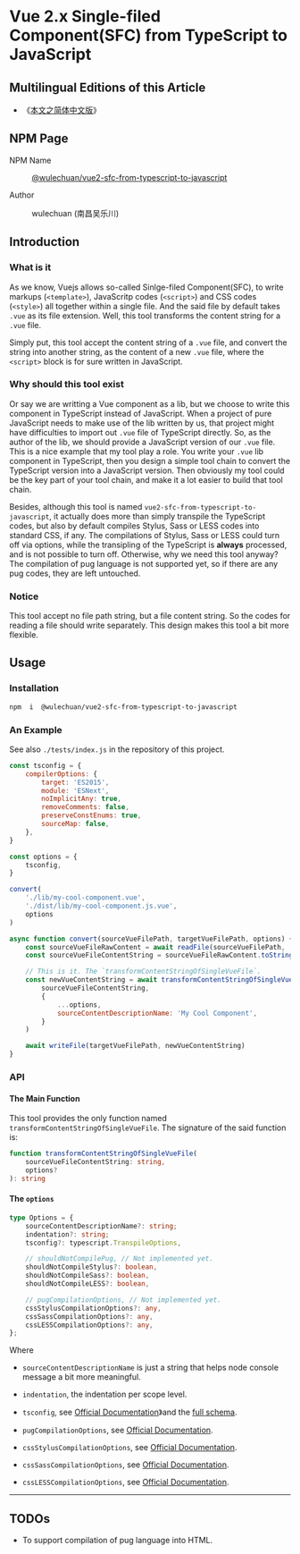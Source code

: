 # Vue 2.x Single-filed Component(SFC) from TypeScript to JavaScript

<link rel="stylesheet" href="./node_modules/@wulechuan/css-stylus-markdown-themes/dist/css/wulechuan-styles-for-html-via-markdown--vscode.default.min.css">



## Multilingual Editions of this Article

- 《[本文之简体中文版](./ReadMe.md)》




## NPM Page

<dl>
<dt>NPM Name</dt>
<dd>

[@wulechuan/vue2-sfc-from-typescript-to-javascript](https://www.npmjs.com/package/@wulechuan/vue2-sfc-from-typescript-to-javascript)

</dd>
<dt>Author</dt>
<dd><p>wulechuan (南昌吴乐川)</p></dd>
</dl>





## Introduction

### What is it

As we know, Vuejs allows so-called Sinlge-filed Component(SFC), to write markups (`<template>`), JavaScritp codes (`<script>`) and CSS codes (`<style>`) all together within a single file. And the said file by default takes `.vue` as its file extension. Well, this tool transforms the content string for a `.vue` file.

Simply put, this tool accept the content string of a `.vue` file, and convert the string into another string, as the content of a new `.vue` file, where the `<script>` block is for sure written in JavaScript.




### Why should this tool exist

Or say we are writting a Vue component as a lib, but we choose to write this component in TypeScript instead of JavaScript. When a project of pure JavaScript needs to make use of the lib written by us, that project might have difficulties to import out `.vue` file of TypeScript directly. So, as the author of the lib, we should provide a JavaScript version of our `.vue` file. This is a nice example that my tool play a role. You write your `.vue` lib component in TypeScript, then you design a simple tool chain to convert the TypeScript version into a JavaScript version. Then obviously my tool could be the key part of your tool chain, and make it a lot easier to build that tool chain.


Besides, although this tool is named `vue2-sfc-from-typescript-to-javascript`, it actually does more than simply transpile the TypeScript codes, but also by default compiles Stylus, Sass or LESS codes into standard CSS, if any. The compilations of Stylus, Sass or LESS could turn off via options, while the transipling of the TypeScript is **always** processed, and is not possible to turn off. Otherwise, why we need this tool anyway? The compilation of pug language is not supported yet, so if there are any pug codes, they are left untouched.


### Notice

This tool accept no file path string, but a file content string. So the codes for reading a file should write separately. This design makes this tool a bit more flexible.






## Usage

### Installation

```sh
npm  i  @wulechuan/vue2-sfc-from-typescript-to-javascript
```


### An Example

See also `./tests/index.js` in the repository of this project.

```js
const tsconfig = {
    compilerOptions: {
        target: 'ES2015',
        module: 'ESNext',
        noImplicitAny: true,
        removeComments: false,
        preserveConstEnums: true,
        sourceMap: false,
    },
}

const options = {
    tsconfig,
}

convert(
    './lib/my-cool-component.vue',
    './dist/lib/my-cool-component.js.vue',
    options
)

async function convert(sourceVueFilePath, targetVueFilePath, options) {
    const sourceVueFileRawContent = await readFile(sourceVueFilePath, 'utf8')
    const sourceVueFileContentString = sourceVueFileRawContent.toString()

    // This is it. The `transformContentStringOfSingleVueFile`.
    const newVueContentString = await transformContentStringOfSingleVueFile(
        sourceVueFileContentString,
        {
            ...options,
            sourceContentDescriptionName: 'My Cool Component',
        }
    )

    await writeFile(targetVueFilePath, newVueContentString)
}
```



### API

#### The Main Function

This tool provides the only function named `transformContentStringOfSingleVueFile`. The signature of the said function is:

```ts
function transformContentStringOfSingleVueFile(
    sourceVueFileContentString: string,
    options?
): string
```


#### The `options`

```ts
type Options = {
    sourceContentDescriptionName?: string;
    indentation?: string;
    tsconfig?: typescript.TranspileOptions,

    // shouldNotCompilePug, // Not implemented yet.
    shouldNotCompileStylus?: boolean,
    shouldNotCompileSass?: boolean,
    shouldNotCompileLESS?: boolean,

    // pugCompilationOptions, // Not implemented yet.
    cssStylusCompilationOptions?: any,
    cssSassCompilationOptions?: any,
    cssLESSCompilationOptions?: any,
};
```

Where

-   `sourceContentDescriptionName` is just a string that helps node console message a bit more meaningful.

-   `indentation`, the indentation per scope level.

-   `tsconfig`, see [Official Documentation](http://www.typescriptlang.org/docs/handbook/tsconfig-json.html)》and the [full schema](http://json.schemastore.org/tsconfig).

-   `pugCompilationOptions`, see [Official Documentation](https://pugjs.org/api/reference.html#pugcompilesource-options).

-   `cssStylusCompilationOptions`, see [Official Documentation](https://stylus-lang.com/docs/js.html).

-   `cssSassCompilationOptions`, see [Official Documentation](https://sass-lang.com/documentation/js-api#options).

-   `cssLESSCompilationOptions`, see [Official Documentation](http://lesscss.org/usage/#programmatic-usage).





---

## TODOs

-   To support compilation of pug language into HTML.


